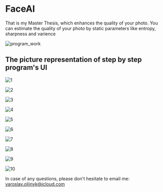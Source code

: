# FaceAI
That is my Master Thesis, which enhances the quality of your photo. You can estimate the quality of your photo by static parameters like entropy, sharpness and varience

![program_work](https://user-images.githubusercontent.com/52013296/145690672-b25be180-a11e-4969-b7f5-fe93fe430fbe.gif)


## The picture representation of step by step program's UI

![1](https://user-images.githubusercontent.com/52013296/145690891-eb47292f-4d73-4b1a-9fc2-95a120280063.png)

![2](https://user-images.githubusercontent.com/52013296/145690897-d2ce3c3f-4b7f-4123-a397-59820bf9e597.png)

![3](https://user-images.githubusercontent.com/52013296/145690900-e1ae79d0-450f-443a-9657-e894a760043d.png)

![4](https://user-images.githubusercontent.com/52013296/145690903-af9e6149-81fc-4eb1-99cd-ad6ee3411769.png)

![5](https://user-images.githubusercontent.com/52013296/145690905-c3fff1fa-88b9-4fe5-a609-2674c9cde6cb.png)

![6](https://user-images.githubusercontent.com/52013296/145690909-49189644-a539-4b81-859e-579d2a4153b0.png)

![7](https://user-images.githubusercontent.com/52013296/145690916-d8d45f01-e8b2-4d39-baa9-dc2e4484a21b.png)

![8](https://user-images.githubusercontent.com/52013296/145690921-f053e831-032d-4c6a-a9a9-bfa202be565a.png)

![9](https://user-images.githubusercontent.com/52013296/145690925-1e789c5b-0213-4b8c-b37b-c18e86daeb51.png)

![10](https://user-images.githubusercontent.com/52013296/145690928-eb2cf17f-8790-4963-9cb4-ae0d0878ed70.png)

In case of any questions, please don't hesitate to email me: yaroslav.oliinyk@icloud.com
